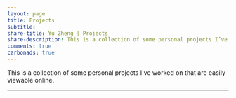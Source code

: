```yaml
---
layout: page
title: Projects
subtitle: 
share-title: Yu Zheng | Projects
share-description: This is a collection of some personal projects I’ve worked on.
comments: true
carbonads: true
---
```


This is a collection of some personal projects I've worked on that are easily viewable online.

---
